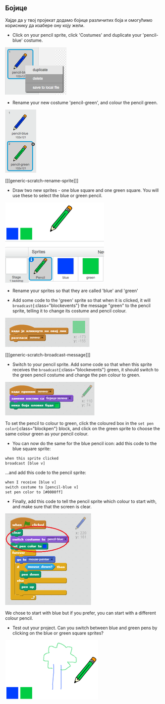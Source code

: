 ## Бојице

Хајде да у твој пројекат додамо бојице различитих боја и омогућимо кориснику да изабере ону коју жели.

+ Click on your pencil sprite, click 'Costumes' and duplicate your 'pencil-blue' costume.

![слика екрана](images/paint-blue-duplicate.png)

+ Rename your new costume 'pencil-green', and colour the pencil green.

![слика екрана](images/paint-pencil-green.png)

[[[generic-scratch-rename-sprite]]]

+ Draw two new sprites - one blue square and one green square. You will use these to select the blue or green pencil.

![слика екрана](images/paint-selectors.png)

+ Rename your sprites so that they are called 'blue' and 'green'

+ Add some code to the 'green' sprite so that when it is clicked, it will `broadcast`{:class="blockevents"} the message "green" to the pencil sprite, telling it to change its costume and pencil colour.

![Broadcast green](images/paint-broadcast-green.png)

[[[generic-scratch-broadcast-message]]]

+ Switch to your pencil sprite. Add some code so that when this sprite receives the `broadcast`{:class="blockevents"} green, it should switch to the green pencil costume and change the pen colour to green.

![Broadcast green](images/broadcast-green.png)

To set the pencil to colour to green, click the coloured box in the `set pen color`{:class="blockpen"} block, and click on the green sprite to choose the same colour green as your pencil colour.

+ You can now do the same for the blue pencil icon: add this code to the blue square sprite:

```blocks
when this sprite clicked
broadcast [blue v]
```

...and add this code to the pencil sprite:

```blocks
when I receive [blue v]
switch costume to [pencil-blue v]
set pen color to [#0000ff]
```

+ Finally, add this code to tell the pencil sprite which colour to start with, and make sure that the screen is clear.

![Start pencil](images/start-pencil.png)

We chose to start with blue but if you prefer, you can start with a different colour pencil.

+ Test out your project. Can you switch between blue and green pens by clicking on the blue or green square sprites?

![слика екрана](images/paint-pens-test.png)